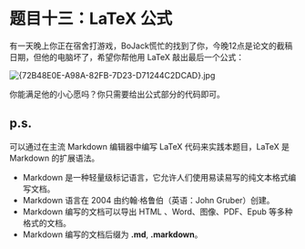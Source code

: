 # 题目十三：LaTeX 公式

有一天晚上你正在宿舍打游戏，BoJack慌忙的找到了你，今晚12点是论文的截稿日期，但他的电脑坏了，希望你帮他用 LaTeX 敲出最后一个公式：

![{72B48E0E-A98A-82FB-7D23-D71244C2DCAD}.jpg](https://i.loli.net/2020/10/19/SaFEYjPcguRfD3h.jpg)

你能满足他的小心愿吗？你只需要给出公式部分的代码即可。

## p.s.
可以通过在主流 Markdown 编辑器中编写 LaTeX 代码来实践本题目，LaTeX 是 Markdown 的扩展语法。
- Markdown 是一种轻量级标记语言，它允许人们使用易读易写的纯文本格式编写文档。
- Markdown 语言在 2004 由约翰·格鲁伯（英语：John Gruber）创建。
- Markdown 编写的文档可以导出 HTML 、Word、图像、PDF、Epub 等多种格式的文档。
- Markdown 编写的文档后缀为 **.md**, **.markdown**。